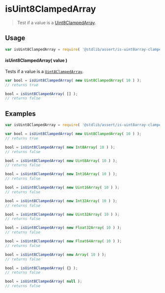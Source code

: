 # isUint8ClampedArray

> Test if a value is a [Uint8ClampedArray][uint8array-clamped].


<section class="usage">

## Usage

``` javascript
var isUint8ClampedArray = require( '@stdlib/assert/is-uint8array-clamped' );
```


#### isUint8ClampedArray( value )

Tests if a value is a [`Uint8ClampedArray`][uint8array-clamped].

``` javascript
var bool = isUint8ClampedArray( new Uint8ClampedArray( 10 ) );
// returns true

bool = isUint8ClampedArray( [] );
// returns false
```

</section>

<!-- /.usage -->


<section class="examples">

## Examples

``` javascript
var isUint8ClampedArray = require( '@stdlib/assert/is-uint8array-clamped' );

var bool = isUint8ClampedArray( new Uint8ClampedArray( 10 ) );
// returns true

bool = isUint8ClampedArray( new Int8Array( 10 ) );
// returns false

bool = isUint8ClampedArray( new Uint8Array( 10 ) );
// returns false

bool = isUint8ClampedArray( new Int16Array( 10 ) );
// returns false

bool = isUint8ClampedArray( new Uint16Array( 10 ) );
// returns false

bool = isUint8ClampedArray( new Int32Array( 10 ) );
// returns false

bool = isUint8ClampedArray( new Uint32Array( 10 ) );
// returns false

bool = isUint8ClampedArray( new Float32Array( 10 ) );
// returns false

bool = isUint8ClampedArray( new Float64Array( 10 ) );
// returns false

bool = isUint8ClampedArray( new Array( 10 ) );
// returns false

bool = isUint8ClampedArray( {} );
// returns false

bool = isUint8ClampedArray( null );
// returns false
```

</section>

<!-- /.examples -->


<section class="links">

[uint8array-clamped]: https://developer.mozilla.org/en-US/docs/Web/JavaScript/Reference/Global_Objects/Uint8ClampedArray

</section>

<!-- /.links -->
